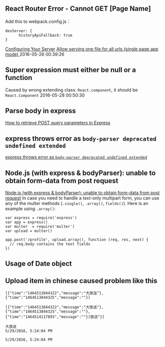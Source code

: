 ## React Router Error - Cannot GET [Page Name]
Add this to webpack.config.js：
```
devServer: {
      historyApiFallback: true
}
```
[Configuring Your Server](https://github.com/reactjs/react-router/blob/v1.0.3/docs/guides/basics/Histories.md#configuring-your-server)
[Allow serving one file for all urls (single page app mode) ](https://github.com/BrowserSync/browser-sync/issues/204)
2016-05-26 00:39:26

## Super expression must either be null or a function
Caused by wrong extending class: `React.component`, it should be `React.Component`
2016-05-28 00:50:30

## Parse body in express
[How to retrieve POST query parameters in Express](http://stackoverflow.com/questions/5710358/how-to-retrieve-post-query-parameters-in-express)

## express throws error as `body-parser deprecated undefined extended`
[express throws error as `body-parser deprecated undefined extended`](http://stackoverflow.com/questions/25471856/express-throws-error-as-body-parser-deprecated-undefined-extended)

## Node.js (with express & bodyParser): unable to obtain form-data from post request
[Node.js (with express & bodyParser): unable to obtain form-data from post request](http://stackoverflow.com/questions/26347394/node-js-with-express-bodyparser-unable-to-obtain-form-data-from-post-reques)
In case you need to handle a text-only multipart form, you can use any of the multer methods (`.single()`, `.array()`, `fields()`). Here is an example using `.array()`:
```
var express = require('express')
var app = express()
var multer  = require('multer')
var upload = multer()

app.post('/profile', upload.array(), function (req, res, next) {
  // req.body contains the text fields
})
```

## Usage of Date object

## Upload item in chinese caused problem like this
```
[{"time":"1464513844322","message":"大放送"},{"time":"1464513844325","message":""}]

[{"time":"1464513844322","message":"大放送"},{"time":"1464513844325","message":""},{"time":"1464514117893","message":""}]放送"}]

大放送
5/29/2016, 5:24:04 PM

5/29/2016, 5:24:04 PM
```

